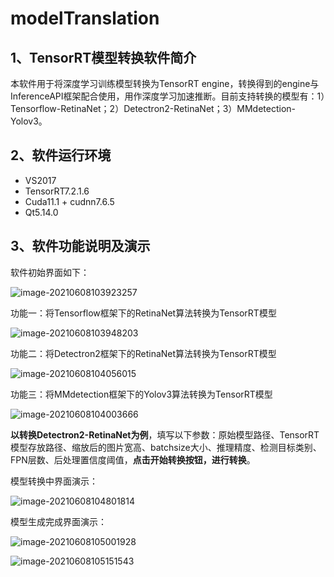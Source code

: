 # modelTranslation

## 1、TensorRT模型转换软件简介

本软件用于将深度学习训练模型转换为TensorRT engine，转换得到的engine与InferenceAPI框架配合使用，用作深度学习加速推断。目前支持转换的模型有：1）Tensorflow-RetinaNet；2）Detectron2-RetinaNet；3）MMdetection-Yolov3。

## 2、软件运行环境

- VS2017
- TensorRT7.2.1.6
- Cuda11.1 + cudnn7.6.5
- Qt5.14.0

## 3、软件功能说明及演示

软件初始界面如下：

![image-20210608103923257](C:\Users\50126\AppData\Roaming\Typora\typora-user-images\image-20210608103923257.png)

功能一：将Tensorflow框架下的RetinaNet算法转换为TensorRT模型

![image-20210608103948203](C:\Users\50126\AppData\Roaming\Typora\typora-user-images\image-20210608103948203.png)

功能二：将Detectron2框架下的RetinaNet算法转换为TensorRT模型

![image-20210608104056015](C:\Users\50126\AppData\Roaming\Typora\typora-user-images\image-20210608104056015.png)

功能三：将MMdetection框架下的Yolov3算法转换为TensorRT模型

![image-20210608104003666](C:\Users\50126\AppData\Roaming\Typora\typora-user-images\image-20210608104003666.png)

**以转换Detectron2-RetinaNet为例**，填写以下参数：原始模型路径、TensorRT模型存放路径、缩放后的图片宽高、batchsize大小、推理精度、检测目标类别、FPN层数、后处理置信度阈值，**点击开始转换按钮，进行转换**。

模型转换中界面演示：

![image-20210608104801814](C:\Users\50126\AppData\Roaming\Typora\typora-user-images\image-20210608104801814.png)

模型生成完成界面演示：

![image-20210608105001928](C:\Users\50126\AppData\Roaming\Typora\typora-user-images\image-20210608105001928.png)

![image-20210608105151543](C:\Users\50126\AppData\Roaming\Typora\typora-user-images\image-20210608105151543.png)

